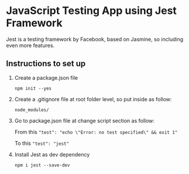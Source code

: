 # JavaScript Testing App using Jest Framework

Jest is a testing framework by Facebook, based on Jasmine, so including even more features.

## Instructions to set up 

1. Create a package.json file 

    ``npm init --yes``

2. Create a .gitignore file at root folder level, so put inside as follow:

    ``node_modules/``

3. Go to package.json file at change script section as follow:

    From this
    ``"test": "echo \"Error: no test specified\" && exit 1"``

    To this
    ``"test": "jest"``

4. Install Jest as dev dependency

    ``npm i jest --save-dev``